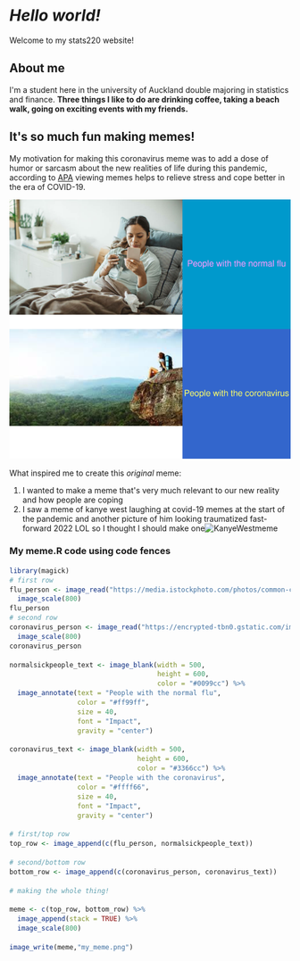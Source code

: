 # *Hello world!*

Welcome to my stats220 website! 

## About me

I'm a student here in the university of Auckland double majoring in statistics and finance. **Three things I like to do are drinking coffee, taking a beach walk, going on exciting events with my friends.** 

## It's so much fun making memes!

My motivation for making this coronavirus meme was to add a dose of humor or sarcasm about the new realities of life during this pandemic, according to [APA](https://www.apa.org/news/press/releases/2021/10/covid-19-stress-humor) viewing memes helps to relieve stress and cope better in the era of COVID-19. 

![](my_meme.png)

What inspired me to create this *original* meme:

1. I wanted to make a meme that's very much relevant to our new reality and how people are coping  
2. I saw a meme of kanye west laughing at covid-19 memes at the start of the pandemic and another picture of him looking traumatized fast-forward 2022 LOL so I thought I should make one![KanyeWestmeme](https://imageio.forbes.com/specials-images/imageserve/5e740f3207adf00006db9d14/Coronavirus-meme-featuring-Kanye-West--created-by-meme-account--MasiPopal/960x0.jpg?fit=bounds&format=jpg&width=960)

### My meme.R **code** using code fences
```r
library(magick)
# first row
flu_person <- image_read("https://media.istockphoto.com/photos/common-cold-in-bed-picture-id1134952723?k=20&m=1134952723&s=612x612&w=0&h=bhFxubHEj_ui29RvvJuCRBpqrZ4tmvh9MnDLoQH9BAo=") %>%
  image_scale(800)
flu_person
# second row
coronavirus_person <- image_read("https://encrypted-tbn0.gstatic.com/images?q=tbn:ANd9GcTq3dIeMtY-6LtzPBu6QnHNs-GL8AmoLEhIYw&usqp=CAU") %>%
  image_scale(800)
coronavirus_person

normalsickpeople_text <- image_blank(width = 500, 
                                     height = 600, 
                                     color = "#0099cc") %>%
  image_annotate(text = "People with the normal flu",
                 color = "#ff99ff", 
                 size = 40,
                 font = "Impact",
                 gravity = "center")

coronavirus_text <- image_blank(width = 500,
                                height = 600,
                                color = "#3366cc") %>%
  image_annotate(text = "People with the coronavirus",
                 color = "#ffff66",
                 size = 40, 
                 font = "Impact",
                 gravity = "center")

# first/top row
top_row <- image_append(c(flu_person, normalsickpeople_text))

# second/bottom row
bottom_row <- image_append(c(coronavirus_person, coronavirus_text))

# making the whole thing!

meme <- c(top_row, bottom_row) %>%
  image_append(stack = TRUE) %>%
  image_scale(800)

image_write(meme,"my_meme.png")
```

